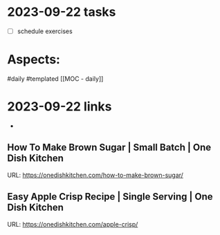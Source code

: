 
# 2023-09-22 tasks

- [ ] schedule exercises


# Aspects:
#daily #templated
[[MOC - daily]]

# 2023-09-22 links
- 
## How To Make Brown Sugar | Small Batch | One Dish Kitchen
URL: https://onedishkitchen.com/how-to-make-brown-sugar/
## Easy Apple Crisp Recipe | Single Serving | One Dish Kitchen
URL: https://onedishkitchen.com/apple-crisp/
